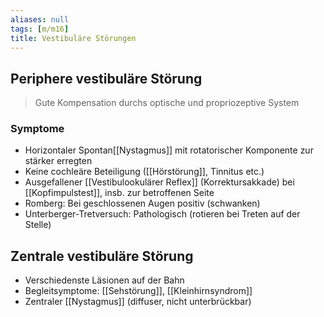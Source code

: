 ```yaml
---
aliases: null
tags: [m/m16]
title: Vestibuläre Störungen
---
```

## Periphere vestibuläre Störung
> Gute Kompensation durchs optische und propriozeptive System

### Symptome
- Horizontaler Spontan[[Nystagmus]] mit rotatorischer Komponente zur stärker erregten
- Keine cochleäre Beteiligung ([[Hörstörung]], Tinnitus etc.)
- Ausgefallener [[Vestibulookulärer Reflex]] (Korrektursakkade) bei [[Kopfimpulstest]], insb. zur betroffenen Seite
- Romberg: Bei geschlossenen Augen positiv (schwanken)
- Unterberger-Tretversuch: Pathologisch (rotieren bei Treten auf der Stelle)

## Zentrale vestibuläre Störung
- Verschiedenste Läsionen auf der Bahn
- Begleitsymptome: [[Sehstörung]], [[Kleinhirnsyndrom]]
- Zentraler [[Nystagmus]] (diffuser, nicht unterbrückbar)